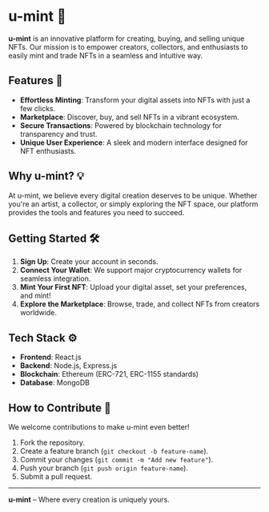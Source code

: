 # u-mint 🌿

**u-mint** is an innovative platform for creating, buying, and selling unique NFTs. Our mission is to empower creators, collectors, and enthusiasts to easily mint and trade NFTs in a seamless and intuitive way.

## Features 🚀

- **Effortless Minting**: Transform your digital assets into NFTs with just a few clicks.
- **Marketplace**: Discover, buy, and sell NFTs in a vibrant ecosystem.
- **Secure Transactions**: Powered by blockchain technology for transparency and trust.
- **Unique User Experience**: A sleek and modern interface designed for NFT enthusiasts.

## Why u-mint? 💡

At u-mint, we believe every digital creation deserves to be unique. Whether you're an artist, a collector, or simply exploring the NFT space, our platform provides the tools and features you need to succeed.

## Getting Started 🛠️

1. **Sign Up**: Create your account in seconds.
2. **Connect Your Wallet**: We support major cryptocurrency wallets for seamless integration.
3. **Mint Your First NFT**: Upload your digital asset, set your preferences, and mint!
4. **Explore the Marketplace**: Browse, trade, and collect NFTs from creators worldwide.

## Tech Stack ⚙️

- **Frontend**: React.js
- **Backend**: Node.js, Express.js
- **Blockchain**: Ethereum (ERC-721, ERC-1155 standards)
- **Database**: MongoDB

## How to Contribute 🤝

We welcome contributions to make u-mint even better!

1. Fork the repository.
2. Create a feature branch (`git checkout -b feature-name`).
3. Commit your changes (`git commit -m "Add new feature"`).
4. Push your branch (`git push origin feature-name`).
5. Submit a pull request.

---

**u-mint** – Where every creation is uniquely yours.
